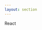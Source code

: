 ```yaml
---
layout: section
---
```


<EmojiTitle title="Übung" emoji="👷">
React
</EmojiTitle>

<PageNumber/>

<Footer
    text="💻 Frontend-Entwicklung"
/>
